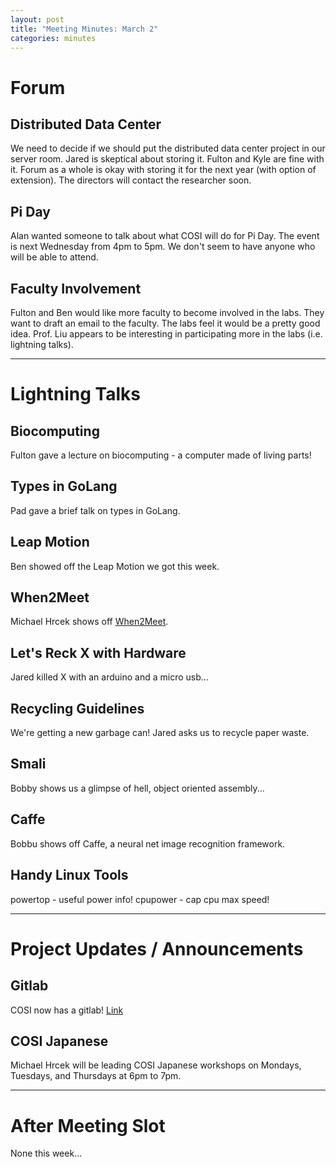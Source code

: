 ```yaml
---
layout: post
title: "Meeting Minutes: March 2"
categories: minutes
---
```


# Forum

## Distributed Data Center
We need to decide if we should put the distributed data center project in our server room. Jared is 
skeptical about storing it. Fulton and Kyle are fine with it. Forum as a whole is okay with storing 
it for the next year (with option of extension). The directors will contact the researcher soon.

## Pi Day
Alan wanted someone to talk about what COSI will do for Pi Day. The event is next Wednesday from 4pm 
to 5pm. We don't seem to have anyone who will be able to attend.

## Faculty Involvement
Fulton and Ben would like more faculty to become involved in the labs. They want to draft an email 
to the faculty. The labs feel it would be a pretty good idea. Prof. Liu appears to be interesting in 
participating more in the labs (i.e. lightning talks).

---

# Lightning Talks

## Biocomputing
Fulton gave a lecture on biocomputing - a computer made of living parts!

## Types in GoLang
Pad gave a brief talk on types in GoLang.

## Leap Motion
Ben showed off the Leap Motion we got this week.

## When2Meet
Michael Hrcek shows off [When2Meet](when2meet.com).

## Let's Reck X with Hardware
Jared killed X with an arduino and a micro usb...

## Recycling Guidelines
We're getting a new garbage can! Jared asks us to recycle paper waste.

## Smali
Bobby shows us a glimpse of hell, object oriented assembly...

## Caffe
Bobbu shows off Caffe, a neural net image recognition framework.

## Handy Linux Tools
powertop - useful power info!
cpupower - cap cpu max speed!

 ---

# Project Updates / Announcements

## Gitlab
COSI now has a gitlab! [Link](gitlab.cosi.clarkson.edu)

## COSI Japanese
Michael Hrcek will be leading COSI Japanese workshops on Mondays, Tuesdays, and Thursdays at 6pm to 
7pm.

---

# After Meeting Slot

None this week...
